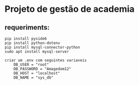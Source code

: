 # Projeto de gestão de academia
## requeriments:
    pip install pyside6
    pip install python-dotenv
    pip install mysql-connector-python
    sudo apt install mysql-server

    criar um .env com seguintes variaveis
        DB_USER = "root"
        DB_PASSWORD = "Amagedom12"
        DB_HOST = "localhost"
        DB_NAME = "sys_db"
